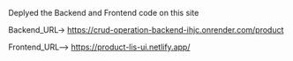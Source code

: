 Deplyed the Backend and Frontend code on this site

Backend_URL-> https://crud-operation-backend-ihjc.onrender.com/product

Frontend_URL--> https://product-lis-ui.netlify.app/
